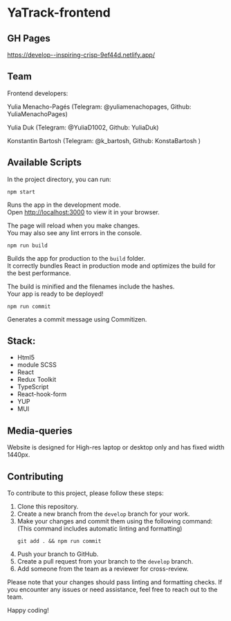 # YaTrack-frontend

## GH Pages 
https://develop--inspiring-crisp-9ef44d.netlify.app/

## Team
Frontend developers:

Yulia Menacho-Pagés (Telegram: @yuliamenachopages, Github: YuliaMenachoPages)

Yulia Duk (Telegram: @YuliaD1002, Github: YuliaDuk)

Konstantin Bartosh (Telegram: @k_bartosh, Github: KonstaBartosh )

## Available Scripts

In the project directory, you can run:

```
npm start
```

Runs the app in the development mode.\
Open [http://localhost:3000](http://localhost:3000) to view it in your browser.

The page will reload when you make changes.\
You may also see any lint errors in the console.

```
npm run build
```

Builds the app for production to the `build` folder.\
It correctly bundles React in production mode and optimizes the build for the best performance.

The build is minified and the filenames include the hashes.\
Your app is ready to be deployed!

```
npm run commit
```

Generates a commit message using Commitizen.

## Stack:

- Html5
- module SCSS
- React
- Redux Toolkit
- TypeScript
- React-hook-form
- YUP
- MUI

## Media-queries

Website is designed for High-res laptop or desktop only and has fixed width 1440px.

## Contributing

To contribute to this project, please follow these steps:

1. Clone this repository.
2. Create a new branch from the `develop` branch for your work.
3. Make your changes and commit them using the following command:
   (This command includes automatic linting and formatting)
   ```
   git add . && npm run commit
   ```
4. Push your branch to GitHub.
5. Create a pull request from your branch to the `develop` branch.
6. Add someone from the team as a reviewer for cross-review.

Please note that your changes should pass linting and formatting checks. If you encounter any issues or need assistance,
feel free to reach out to the team.

Happy coding!
